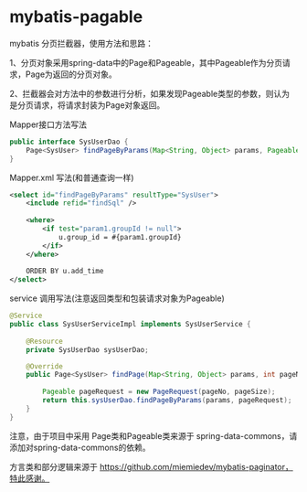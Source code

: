 mybatis-pagable
===============

mybatis 分页拦截器，使用方法和思路：

1、分页对象采用spring-data中的Page和Pageable，其中Pageable作为分页请求，Page为返回的分页对象。

2、拦截器会对方法中的参数进行分析，如果发现Pageable类型的参数，则认为是分页请求，将请求封装为Page对象返回。

Mapper接口方法写法

```java
public interface SysUserDao {	
	Page<SysUser> findPageByParams(Map<String, Object> params, Pageable pageRequest);
}
```

Mapper.xml 写法(和普通查询一样)

```xml
<select id="findPageByParams" resultType="SysUser">
    <include refid="findSql" />
    
    <where>
        <if test="param1.groupId != null">
            u.group_id = #{param1.groupId}
        </if>
    </where>
    
    ORDER BY u.add_time
</select>
```

service 调用写法(注意返回类型和包装请求对象为Pageable)
```java
@Service
public class SysUserServiceImpl implements SysUserService {
	
	@Resource
	private SysUserDao sysUserDao;

	@Override
	public Page<SysUser> findPage(Map<String, Object> params, int pageNo, int pageSize) {
	
		Pageable pageRequest = new PageRequest(pageNo, pageSize);
		return this.sysUserDao.findPageByParams(params, pageRequest);
	}	
}
```

注意，由于项目中采用 Page类和Pageable类来源于 spring-data-commons，请添加对spring-data-commons的依赖。

方言类和部分逻辑来源于 https://github.com/miemiedev/mybatis-paginator，特此感谢。
